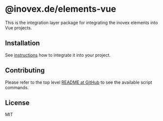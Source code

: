 # @inovex.de/elements-vue

This is the integration layer package for integrating the inovex elements into Vue projects.

## Installation

See [instructions](https://github.com/inovex/elements/tree/master/packages/storybook/src/stories/docs/framework-integration) how to integrate it into your project.

## Contributing

Please refer to the top level [README at GitHub](https://github.com/inovex/elements) to see the available script commands.

## License

MIT
